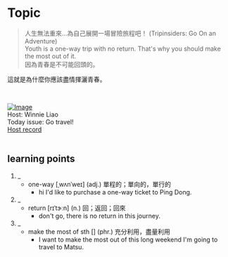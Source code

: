 # Topic

> 人生無法重來…為自己展開一場冒險旅程吧！ (Tripinsiders: Go On an Adventure) <br>
> Youth is a one-way trip with no return.
That's why you should make the most out of it. <br>
> 因為青春是不可能回頭的。

這就是為什麼你應該盡情揮灑青春。

 <br>

[![Image](https://cdn.voicetube.com/assets/thumbnails/BMjwHBVisKM.jpg)](https://www.youtube.com/embed/BMjwHBVisKM?rel=0&showinfo=0&cc_load_policy=0&controls=1&autoplay=1&iv_load_policy=3&playsinline=1&wmode=transparent&start=11&end=18&enablejsapi=1&origin=https://tw.voicetube.com&widgetid=1)<br>
Host: Winnie Liao
<br>Today issue: Go travel!
<br>
[Host record](https://cdn.voicetube.com/everyday_records/4599/1597220554.mp3)
<br><br>
## learning points
1. _
	* one-way [ˌwʌnˈweɪ] (adj.) 單程的；單向的，單行的
		- hi I'd like to purchase a one-way ticket to Ping Dong.
2. _
	* return [rɪˈtɝːn] (n.) 回；返回；回來
		- don't go, there is no return in this journey.
3. _
	* make the most of sth [] (phr.) 充分利用，盡量利用
		- I want to make the most out of this long weekend I'm going to travel to Matsu.
